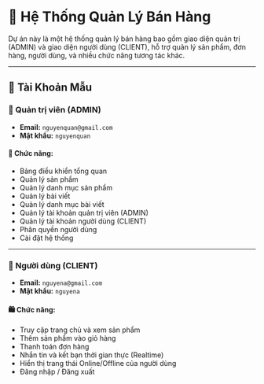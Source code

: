# 🛒 Hệ Thống Quản Lý Bán Hàng

Dự án này là một hệ thống quản lý bán hàng bao gồm giao diện quản trị (ADMIN) và giao diện người dùng (CLIENT), hỗ trợ quản lý sản phẩm, đơn hàng, người dùng, và nhiều chức năng tương tác khác.

---

## 📂 Tài Khoản Mẫu

### 🔐 Quản trị viên (ADMIN)
- **Email:** `nguyenquan@gmail.com`  
- **Mật khẩu:** `nguyenquan`

#### 🧰 Chức năng:
- Bảng điều khiển tổng quan
- Quản lý sản phẩm
- Quản lý danh mục sản phẩm
- Quản lý bài viết
- Quản lý danh mục bài viết
- Quản lý tài khoản quản trị viên (ADMIN)
- Quản lý tài khoản người dùng (CLIENT)
- Phân quyền người dùng
- Cài đặt hệ thống

---

### 👤 Người dùng (CLIENT)
- **Email:** `nguyena@gmail.com`  
- **Mật khẩu:** `nguyena`

#### 🛍️ Chức năng:
- Truy cập trang chủ và xem sản phẩm
- Thêm sản phẩm vào giỏ hàng
- Thanh toán đơn hàng
- Nhắn tin và kết bạn thời gian thực (Realtime)
- Hiển thị trang thái Online/Offline của người dùng
- Đăng nhập / Đăng xuất
